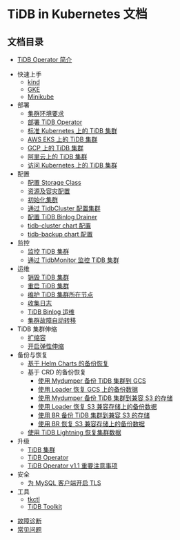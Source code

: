 # TiDB in Kubernetes 文档

<!-- markdownlint-disable MD007 -->
<!-- markdownlint-disable MD032 -->

## 文档目录

- [TiDB Operator 简介](tidb-operator-overview.md)
+ 快速上手
  - [kind](deploy-tidb-from-kubernetes-kind.md)
  - [GKE](deploy-tidb-from-kubernetes-gke.md)
  - [Minikube](deploy-tidb-from-kubernetes-minikube.md)
+ 部署
  - [集群环境要求](prerequisites.md)
  - [部署 TiDB Operator](deploy-tidb-operator.md)
  - [标准 Kubernetes 上的 TiDB 集群](deploy-on-general-kubernetes.md)
  - [AWS EKS 上的 TiDB 集群](deploy-on-aws-eks.md)
  - [GCP 上的 TiDB 集群](deploy-on-gcp-gke.md)
  - [阿里云上的 TiDB 集群](deploy-on-alibaba-cloud.md)
  - [访问 Kubernetes 上的 TiDB 集群](access-tidb.md)
+ 配置
  - [配置 Storage Class](configure-storage-class.md)
  - [资源及容灾配置](configure-a-tidb-cluster.md)
  - [初始化集群](initialize-a-cluster.md)
  - [通过 TidbCluster 配置集群](configure-cluster-using-tidbcluster.md)
  - [配置 TiDB Binlog Drainer](configure-tidb-binlog-drainer.md)
  - [tidb-cluster chart 配置](tidb-cluster-chart-config.md)
  - [tidb-backup chart 配置](configure-backup.md)
+ 监控
  - [监控 TiDB 集群](monitor-a-tidb-cluster.md)
  - [通过 TidbMonitor 监控 TiDB 集群](monitor-using-tidbmonitor.md)
+ 运维
  - [销毁 TiDB 集群](destroy-a-tidb-cluster.md)
  - [重启 TiDB 集群](restart-a-tidb-cluster.md)
  - [维护 TiDB 集群所在节点](maintain-a-kubernetes-node.md)
  - [收集日志](collect-tidb-binlogs.md)
  - [TiDB Binlog 运维](maintain-tidb-binlog.md)
  - [集群故障自动转移](use-auto-failover.md)
+ TiDB 集群伸缩
  - [扩缩容](scale-a-tidb-cluster.md)
  - [开启弹性伸缩](enable-tidb-cluster-auto-scaling.md)
+ 备份与恢复
  - [基于 Helm Charts 的备份恢复](backup-and-restore-using-helm-charts.md)
  + 基于 CRD 的备份恢复
    - [使用 Mydumper 备份 TiDB 集群到 GCS](backup-to-gcs.md)
    - [使用 Loader 恢复 GCS 上的备份数据](restore-from-gcs.md)
    - [使用 Mydumper 备份 TiDB 集群到兼容 S3 的存储](backup-to-s3.md)
    - [使用 Loader 恢复 S3 兼容存储上的备份数据](restore-from-s3.md)
    - [使用 BR 备份 TiDB 集群到兼容 S3 的存储](backup-to-aws-s3-using-br.md)
    - [使用 BR 恢复 S3 兼容存储上的备份数据](restore-from-aws-s3-using-br.md)
  - [使用 TiDB Lightning 恢复集群数据](restore-data-using-tidb-lightning.md)
+ 升级
  - [TiDB 集群](upgrade-a-tidb-cluster.md)
  - [TiDB Operator](upgrade-tidb-operator.md)
  - [TiDB Operator v1.1 重要注意事项](notes-tidb-operator-v1.1.md)
+ 安全
  - [为 MySQL 客户端开启 TLS](enable-tls-for-mysql-client.md)
+ 工具
  - [tkctl](use-tkctl.md)
  - [TiDB Toolkit](tidb-toolkit.md)
- [故障诊断](troubleshoot.md)
- [常见问题](faq.md)
